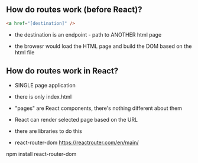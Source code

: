 ## How do routes work (before React)?

```html
<a href="[destination]" />
```

- the destination is an endpoint - path to ANOTHER html page

- the browesr would load the HTML page and build the DOM based on the html file

## How do routes work in React?

- SINGLE page application
- there is only index.html
- "pages" are React components, there's nothing different about them

- React can render selected page based on the URL
- there are libraries to do this

- react-router-dom
  https://reactrouter.com/en/main/

npm install react-router-dom
